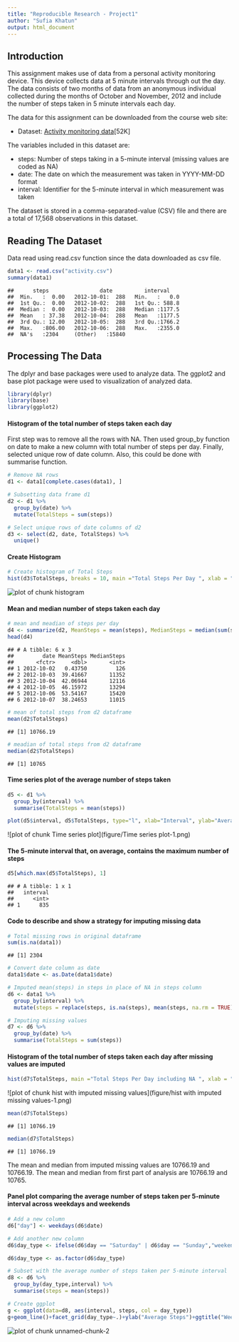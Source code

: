 ```yaml
---
title: "Reproducible Research - Project1"
author: "Sufia Khatun"
output: html_document
---
```




## Introduction

This assignment makes use of data from a personal activity monitoring device. This device collects data at 5 minute intervals through out the day. The data consists of two months of data from an anonymous individual collected during the months of October and November, 2012 and include the number of steps taken in 5 minute intervals each day.

The data for this assignment can be downloaded from the course web site:

* Dataset: [Activity monitoring data](https://d396qusza40orc.cloudfront.net)[52K]


The variables included in this dataset are:

* steps: Number of steps taking in a 5-minute interval (missing values are coded as NA)
* date: The date on which the measurement was taken in YYYY-MM-DD format
* interval: Identifier for the 5-minute interval in which measurement was taken

The dataset is stored in a comma-separated-value (CSV) file and there are a total of 17,568 observations in this dataset.

## Reading The Dataset
Data read using read.csv function since the data downloaded as csv file.


```r
data1 <- read.csv("activity.csv")
summary(data1)
```

```
##      steps                date          interval     
##  Min.   :  0.00   2012-10-01:  288   Min.   :   0.0  
##  1st Qu.:  0.00   2012-10-02:  288   1st Qu.: 588.8  
##  Median :  0.00   2012-10-03:  288   Median :1177.5  
##  Mean   : 37.38   2012-10-04:  288   Mean   :1177.5  
##  3rd Qu.: 12.00   2012-10-05:  288   3rd Qu.:1766.2  
##  Max.   :806.00   2012-10-06:  288   Max.   :2355.0  
##  NA's   :2304     (Other)   :15840
```

## Processing The Data
The dplyr and base packages were used to analyze data. The ggplot2 and base plot package were used to visualization of analyzed data.


```r
library(dplyr)
library(base)
library(ggplot2)
```
#### Histogram of the total number of steps taken each day
First step was to remove all the rows with NA. Then used group_by function on date to make a new column with total number of steps per day. Finally, selected unique row of date column. Also, this could be done with summarise function.

```r
# Remove NA rows
d1 <- data1[complete.cases(data1), ]

# Subsetting data frame d1
d2 <- d1 %>%
  group_by(date) %>%
  mutate(TotalSteps = sum(steps))

# Select unique rows of date columns of d2
d3 <- select(d2, date, TotalSteps) %>%
  unique()
```

#### Create Histogram


```r
# Create histogram of Total Steps
hist(d3$TotalSteps, breaks = 10, main ="Total Steps Per Day ", xlab = "Total Steps")
```

![plot of chunk histogram](figure/histogram-1.png)

#### Mean and median number of steps taken each day


```r
# mean and meadian of steps per day
d4 <- summarize(d2, MeanSteps = mean(steps), MedianSteps = median(sum(steps)))
head(d4)
```

```
## # A tibble: 6 x 3
##         date MeanSteps MedianSteps
##       <fctr>     <dbl>       <int>
## 1 2012-10-02   0.43750         126
## 2 2012-10-03  39.41667       11352
## 3 2012-10-04  42.06944       12116
## 4 2012-10-05  46.15972       13294
## 5 2012-10-06  53.54167       15420
## 6 2012-10-07  38.24653       11015
```

```r
# mean of total steps from d2 dataframe
mean(d2$TotalSteps)
```

```
## [1] 10766.19
```

```r
# meadian of total steps from d2 dataframe
median(d2$TotalSteps)
```

```
## [1] 10765
```

#### Time series plot of the average number of steps taken


```r
d5 <- d1 %>%
  group_by(interval) %>%
  summarise(TotalSteps = mean(steps))

plot(d5$interval, d5$TotalSteps, type="l", xlab="Interval", ylab="Average Steps",main="Average Daily Number of Steps per 5 min Interval")
```

![plot of chunk Time series plot](figure/Time series plot-1.png)

#### The 5-minute interval that, on average, contains the maximum number of steps


```r
d5[which.max(d5$TotalSteps), 1]
```

```
## # A tibble: 1 x 1
##   interval
##      <int>
## 1      835
```

#### Code to describe and show a strategy for imputing missing data


```r
# Total missing rows in original dataframe
sum(is.na(data1))
```

```
## [1] 2304
```

```r
# Convert date column as date
data1$date <- as.Date(data1$date)

# Imputed mean(steps) in steps in place of NA in steps column
d6 <- data1 %>%
  group_by(interval) %>%
  mutate(steps = replace(steps, is.na(steps), mean(steps, na.rm = TRUE)))

# Imputing missing values
d7 <- d6 %>%
  group_by(date) %>%
  summarise(TotalSteps = sum(steps))
```

#### Histogram of the total number of steps taken each day after missing values are imputed


```r
hist(d7$TotalSteps, main ="Total Steps Per Day including NA ", xlab = "Total Steps", col = "light green")
```

![plot of chunk hist with imputed missing values](figure/hist with imputed missing values-1.png)


```r
mean(d7$TotalSteps)
```

```
## [1] 10766.19
```

```r
median(d7$TotalSteps)
```

```
## [1] 10766.19
```

The mean and median from imputed missing values are 10766.19 and 10766.19. The mean and median from first part of analysis are 10766.19 and 10765.

#### Panel plot comparing the average number of steps taken per 5-minute interval across weekdays and weekends


```r
# Add a new column
d6["day"] <- weekdays(d6$date)

# Add another new column
d6$day_type <- ifelse(d6$day == "Saturday" | d6$day == "Sunday","weekend","weekdays")

d6$day_type <- as.factor(d6$day_type)

# Subset with the average number of steps taken per 5-minute interval 
d8 <- d6 %>%
  group_by(day_type,interval) %>%
  summarise(steps = mean(steps))

# Create ggplot
g <- ggplot(data=d8, aes(interval, steps, col = day_type))
g+geom_line()+facet_grid(day_type~.)+ylab("Average Steps")+ggtitle("Weekdays vs Weekend Average Steps per Interval")
```

![plot of chunk unnamed-chunk-2](figure/unnamed-chunk-2-1.png)
